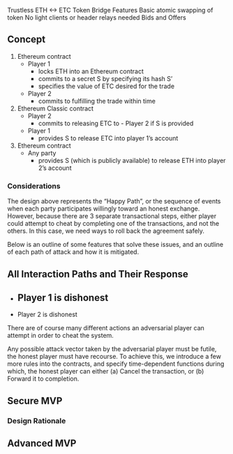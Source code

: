 Trustless ETH <-> ETC Token Bridge
Features
Basic atomic swapping of token
No light clients or header relays needed
Bids and Offers

## Concept

  1. Ethereum contract
     - Player 1
        - locks ETH into an Ethereum contract
        - commits to a secret S by specifying its hash S’
        - specifies the value of ETC desired for the trade
     - Player 2
        - commits to fulfilling the trade within time
  2. Ethereum Classic contract
     - Player 2
        - commits to releasing ETC to - Player 2 if S is provided
     - Player 1
        - provides S to release ETC into player 1’s account
  3. Ethereum contract
     - Any party
        - provides S (which is publicly available) to release ETH into player 2’s account

### Considerations
The design above represents the “Happy Path”, or the sequence of events when each party participates willingly toward an honest exchange. However, because there are 3 separate transactional steps, either player could attempt to cheat by completing one of the transactions, and not the others. In this case, we need ways to roll back the agreement safely. 

Below is an outline of some features that solve these issues, and an outline of each path of attack and how it is mitigated.


## All Interaction Paths and Their Response
  - Player 1 is dishonest
     - 
  - Player 2 is dishonest

There are of course many different actions an adversarial player can attempt in order to cheat the system.

Any possible attack vector taken by the adversarial player must be futile, the honest player must have recourse. To achieve this, we introduce a few more rules into the contracts, and specify time-dependent functions during which, the honest player can either (a) Cancel the transaction, or (b) Forward it to completion.

## Secure MVP




### Design Rationale

## Advanced MVP





